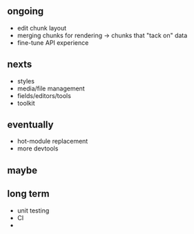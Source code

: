 ## ongoing

* edit chunk layout
* merging chunks for rendering
    -> chunks that "tack on" data
* fine-tune API experience

## nexts

* styles
* media/file management
* fields/editors/tools
* toolkit

## eventually

* hot-module replacement
* more devtools

## maybe

## long term

* unit testing
* CI
* 

